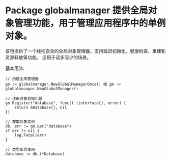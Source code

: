 # Package globalmanager 提供全局对象管理功能，用于管理应用程序中的单例对象。

该包提供了一个线程安全的全局对象管理器，支持延迟初始化、健康检查、重建和资源释放等功能。
适用于读多写少的场景。

基本用法:

	// 创建全局管理器
	gm := globalmanager.NewGlobalManagerOnce() 或 gm := globalmanager.NewGlobalManager()

	// 注册对象初始化器
	gm.Register("database", func() (interface{}, error) {
		return &Database{}, nil
	})

	// 获取对象实例
	db, err := gm.Get("database")
	if err != nil {
		log.Fatal(err)
	}

	// 类型断言使用
	database := db.(*Database)